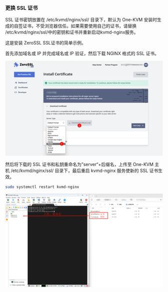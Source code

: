 ### 更换 SSL 证书

SSL 证书密钥放置在 /etc/kvmd/nginx/ssl/ 目录下，默认为 One-KVM 安装时生成的自签证书，不受浏览器信任。如果需要使用自己的证书，请替换 /etc/kvmd/nginx/ssl/中的密钥和证书并重新启动kvmd-nginx服务。

这是安装 ZeroSSL SSL证书的简单示例。

首先添加域名或 IP 并完成域名或  IP 验证，然后下载 NGINX 格式的 SSL 证书。

![PixPin_2024-06-30_17-10-48](../img/PixPin_2024-06-30_17-10-48.png)

然后将下载的 SSL 证书和私钥重命名为”server“+后缀名，上传至 One-KVM 主机 /etc/kvmd/nginx/ssl/ 目录下，最后重启 kvmd-nginx 服务使新的 SSL 证书生效。

```bash
sudo systemctl restart kvmd-nginx
```

![PixPin_2024-06-30_17-14-59](../img/PixPin_2024-06-30_17-14-59.png)